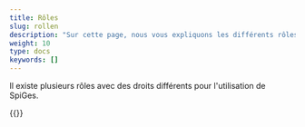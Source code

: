 ```yaml
---
title: Rôles
slug: rollen
description: "Sur cette page, nous vous expliquons les différents rôles existants sur la plateforme."
weight: 10
type: docs
keywords: []
---
```


Il existe plusieurs rôles avec des droits différents pour l'utilisation de SpiGes.

{{<insertImage image="roles.png" class="edge max-w-90">}}